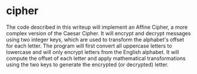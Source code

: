 # cipher
The code described in this writeup will implement an Affine Cipher, a more complex version of the Caesar Cipher. It will encrypt and decrypt messages using two integer keys, which are used to transform the alphabet's offset for each letter. The program will first convert all uppercase letters to lowercase and will only encrypt letters from the English alphabet. It will compute the offset of each letter and apply mathematical transformations using the two keys to generate the encrypted (or decrypted) letter.
